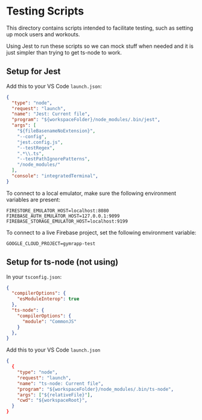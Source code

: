 # Testing Scripts

This directory contains scripts intended to facilitate testing, such as setting up mock users and workouts.

Using Jest to run these scripts so we can mock stuff when needed and it is just simpler than trying to get ts-node to work.

## Setup for Jest

Add this to your VS Code `launch.json`:

```JSON
{
  "type": "node",
  "request": "launch",
  "name": "Jest: Current file",
  "program": "${workspaceFolder}/node_modules/.bin/jest",
  "args": [
    "${fileBasenameNoExtension}",
    "--config",
    "jest.config.js",
    "--testRegex",
    ".*\\.ts",
    "--testPathIgnorePatterns",
    "/node_modules/"
  ],
  "console": "integratedTerminal",
}
```

To connect to a local emulator, make sure the following environment variables are present:

```
FIRESTORE_EMULATOR_HOST=localhost:8080
FIREBASE_AUTH_EMULATOR_HOST=127.0.0.1:9099
FIREBASE_STORAGE_EMULATOR_HOST=localhost:9199
```

To connect to a live Firebase project, set the following environment variable:

```
GOOGLE_CLOUD_PROJECT=gymrapp-test
```

## Setup for ts-node (not using)

In your `tsconfig.json`:

```JSON
{
  "compilerOptions": {
    "esModuleInterop": true
  },
  "ts-node": {
    "compilerOptions": {
      "module": "CommonJS"
    }
  },
}
```

Add this to your VS Code `launch.json`

```JSON
{
  {
    "type": "node",
    "request": "launch",
    "name": "ts-node: Current file",
    "program": "${workspaceFolder}/node_modules/.bin/ts-node",
    "args": ["${relativeFile}"],
    "cwd": "${workspaceRoot}",
  }
}
```
